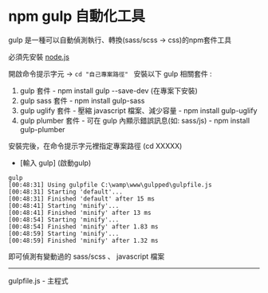 # npm gulp 自動化工具

gulp 是一種可以自動偵測執行、轉換(sass/scss -> css)的npm套件工具

必須先安裝 [node.js](https://nodejs.org/en/)

開啟命令提示字元 -> `cd "自己專案路徑" ` 安裝以下 gulp 相關套件 : 

1. gulp 套件 - npm install gulp --save-dev (在專案下安裝)
2. gulp sass 套件 - npm install gulp-sass 
3. gulp uglify 套件 - 壓縮 javascript 檔案、減少容量 - npm install gulp-uglify 
4. gulp plumber 套件 - 可在 gulp 內顯示錯誤訊息(如: sass/js) - npm install gulp-plumber

安裝完後，在命令提示字元裡指定專案路徑 (cd XXXXX)

- [輸入 gulp] (啟動gulp)

```
gulp
[00:48:31] Using gulpfile C:\wamp\www\gulpped\gulpfile.js
[00:48:31] Starting 'default'...
[00:48:31] Finished 'default' after 15 ms
[00:48:41] Starting 'minify'...
[00:48:41] Finished 'minify' after 13 ms
[00:48:54] Starting 'minify'...
[00:48:54] Finished 'minify' after 1.83 ms
[00:48:59] Starting 'minify'...
[00:48:59] Finished 'minify' after 1.32 ms
```

即可偵測有變動過的 sass/scss 、 javascript 檔案

<hr>

gulpfile.js - 主程式
